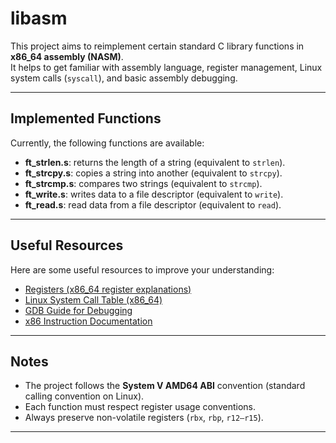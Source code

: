 # libasm

This project aims to reimplement certain standard C library functions in **x86_64 assembly (NASM)**.  
It helps to get familiar with assembly language, register management, Linux system calls (`syscall`), and basic assembly debugging.

---

## Implemented Functions

Currently, the following functions are available:

- **ft_strlen.s**: returns the length of a string (equivalent to `strlen`).
- **ft_strcpy.s**: copies a string into another (equivalent to `strcpy`).
- **ft_strcmp.s**: compares two strings (equivalent to `strcmp`).
- **ft_write.s**: writes data to a file descriptor (equivalent to `write`).
- **ft_read.s**: read data from a file descriptor (equivalent to `read`).

---

## Useful Resources

Here are some useful resources to improve your understanding:

- [Registers (x86_64 register explanations)](https://math.hws.edu/eck/cs220/f22/registers.html)
- [Linux System Call Table (x86_64)](https://blog.rchapman.org/posts/Linux_System_Call_Table_for_x86_64/)
- [GDB Guide for Debugging](https://web.cecs.pdx.edu/~apt/cs510comp/gdb.pdf)
- [x86 Instruction Documentation](https://www.felixcloutier.com/x86/)

---

## Notes

- The project follows the **System V AMD64 ABI** convention (standard calling convention on Linux).
- Each function must respect register usage conventions.
- Always preserve non-volatile registers (`rbx`, `rbp`, `r12–r15`).

---

